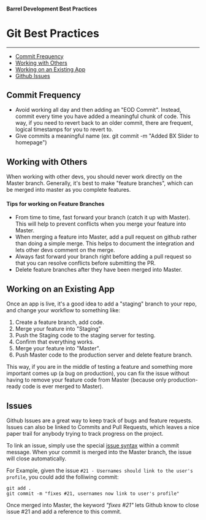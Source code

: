 #### Barrel Development Best Practices


# Git Best Practices
----------------------------
- [Commit Frequency](#commit-frequency)
- [Working with Others](#working-with-others)
- [Working on an Existing App](#working-on-an-existing-app)
- [Github Issues](#issues)





## Commit Frequency

- Avoid working all day and then adding an "EOD Commit". Instead, commit every time you have added a meaningful chunk of code. This way, if you need to revert back to an older commit, there are frequent, logical timestamps for you to revert to.
- Give commits a meaningful name (ex. git commit -m "Added BX Slider to homepage")




## Working with Others

When working with other devs, you should never work directly on the Master branch. Generally, it's best to make "feature branches", which can be merged into master as you complete features.  

#### Tips for working on Feature Branches

- From time to time, fast forward your branch (catch it up with Master). This will help to prevent conflicts when you merge your feature into Master.
- When merging a feature into Master, add a pull request on github rather than doing a simple merge. This helps to document the integration and lets other devs comment on the merge.
- Always fast forward your branch right before adding a pull request so that you can resolve conflicts before submitting the PR.
- Delete feature branches after they have been merged into Master.



## Working on an Existing App

Once an app is live, it's a good idea to add a "staging" branch to your repo, and change your workflow to something like:

1) Create a feature branch, add code.  
2) Merge your feature into "Staging"  
3) Push the Staging code to the staging server for testing.  
4) Confirm that everything works.  
5) Merge your feature into "Master".  
6) Push Master code to the production server and delete feature branch.  

This way, if you are in the middle of testing a feature and something more important comes up (a bug on production), you can fix the issue without having to remove your feature code from Master (because only production-ready code is ever merged to Master).


## Issues

Github Issues are a great way to keep track of bugs and feature requests. Issues can also be linked to Commits and Pull Requests, which leaves a nice paper trail for anybody trying to track progress on the project.

To link an issue, simply use the special [issue syntax](https://help.github.com/articles/closing-issues-via-commit-messages) within a commit message. When your commit is merged into the Master branch, the issue will close automatically.

For Example, given the issue `#21 - Usernames should link to the user's profile`, you could add the folliwing commit:

```
git add .
git commit -m "fixes #21, usernames now link to user's profile"
```

Once merged into Master, the keyword _"fixes #21"_ lets Github know to close issue #21 and add a reference to this commit.